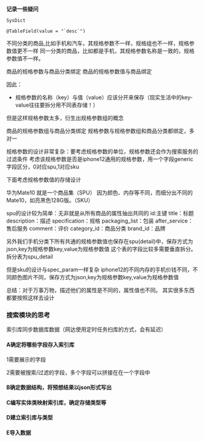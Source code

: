 **记录一些疑问**

```
SysDict

@TableField(value = "`desc`")
```




不同分类的商品,比如手机和汽车，其规格参数不一样，规格组也不一样，规格参数值更不一样
同一分类的商品，比如都是手机，其规格参数名称是一致的，规格参数值不一样。

商品的规格参数与商品分类绑定
商品的规格参数值与商品绑定

因此：
- 规格参数的名称（key）与值（value）应该分开来保存（现实生活中的key-value往往要拆分用不同表存储！）


但是这样规格参数太多，衍生出规格参数组的概念

商品的规格参数组与商品分类绑定
规格参数与规格参数组和商品分类都绑定，多对一

规格参数的设计非常复杂：要考虑规格参数的单位，规格参数还会作为搜索服务的过滤条件
考虑该规格参数是否是iphone12通用的规格参数，用一个字段generic字段区分，0对应spu,1对应sku

下面考虑规格参数值的存储设计

华为Mate10 就是一个商品集（SPU）
因为颜色、内存等不同，而细分出不同的Mate10，如亮黑色128G版。（SKU）

spu的设计较为简单：无非就是从所有商品的属性抽出共同的
id:主键
title：标题
description：描述
specification：规格
packaging_list：包装
after_service：售后服务
comment：评价
category_id：商品分类
brand_id：品牌


另外我们手机分类下所有共通的规格参数值也保存在spu(detail)中，保存方式为json,key为规格参数key,value为规格参数值
这个表的字段比较多需要垂直拆分。拆分表为spu_detail

但是sku的设计与spec_param一样复杂
iphone12的不同内存的手机价钱不同，不同颜色图片不同，保存方式为json,key为规格参数key,value为规格参数值



总结：对于万事万物，描述他们的属性是不同的，属性值也不同。
其实很多东西都要按照这样去设计





### 搜索模块的思考

索引库同步数据库数据（网达使用定时任务扫库的方式，会有延迟）

#### A确定将哪些字段存入索引库

1需要展示的字段

2需要被搜索/过滤的字段，多个字段可以拼接在在一个字段中

#### B确定数据结构，将预想结果以json形式写出

#### C编写实体类映射索引库，确定存储类型等

#### D建立索引库与类型

#### E导入数据

